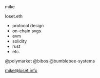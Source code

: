 ##

mike

loset.eth

- protocol design
- on-chain svgs
- evm
- solidity
- rust
- etc.

@polymarket
@bibos
@bumblebee-systems

mike@loset.info

